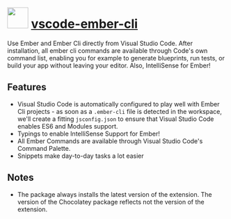 # <img src="https://cdn.rawgit.com/chocolatey/chocolatey-coreteampackages/8b94ce90379c08d88333d83aa32f9aa115f5644d/icons/vscode-ember-cli.png" width="48" height="48"/> [vscode-ember-cli](https://chocolatey.org/packages/vscode-ember-cli)

Use Ember and Ember Cli directly from Visual Studio Code. After installation, all ember cli commands are available through Code's own command list, enabling you for example to generate blueprints, run tests, or build your app without leaving your editor. Also, IntelliSense for Ember!

## Features

* Visual Studio Code is automatically configured to play well with Ember Cli projects - as soon as a `.ember-cli` file is detected in the workspace, we'll create a fitting `jsconfig.json` to ensure that Visual Studio Code enables ES6 and Modules support.
* Typings to enable IntelliSense Support for Ember!
* All Ember Commands are available through Visual Studio Code's Command Palette.
* Snippets make day-to-day tasks a lot easier

## Notes

* The package always installs the latest version of the extension.
  The version of the Chocolatey package reflects not the version of the extension.
